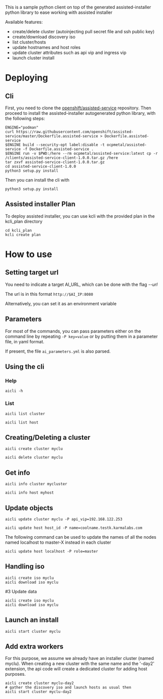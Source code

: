 This is a sample python client on top of the generated assisted-installer python library to ease working with assisted installer

Available features:

- create/delete cluster (autoinjecting pull secret file and ssh public key)
- create/download discovery iso
- list cluster/hosts
- update hostnames and host roles
- update cluster attributes such as api vip and ingress vip 
- launch cluster install

# Deploying

## Cli

First, you need to clone the [openshift/assisted-service](https://github.com/openshift/assisted-service) repository. Then proceed to install the assisted-installer autogenerated python library, with the following steps:

```
ENGINE="podman"
curl https://raw.githubusercontent.com/openshift/assisted-service/master/Dockerfile.assisted-service > Dockerfile.assisted-service
$ENGINE build --security-opt label:disable -t ocpmetal/assisted-service -f Dockerfile.assisted-service .
$ENGINE run -v $PWD:/here --rm ocpmetal/assisted-service:latest cp -r /clients/assisted-service-client-1.0.0.tar.gz /here
tar zxvf assisted-service-client-1.0.0.tar.gz
cd assisted-service-client-1.0.0
python3 setup.py install
```

Then you can install the cli with

```
python3 setup.py install
```

## Assisted installer Plan

To deploy assisted installer, you can use kcli with the provided plan in the kcli_plan directory

```
cd kcli_plan
kcli create plan
``` 

# How to use

## Setting target url

You need to indicate a target AI_URL, which can be done with the flag *--url*

The url is in this format `http://$AI_IP:8080` 

Alternatively, you can set it as an environment variable

## Parameters

For most of the commands, you can pass parameters either on the command line by repeating `-P key=value` or by putting them in a parameter file, in yaml format.

If present, the file  `ai_parameters.yml` is also parsed.

## Using the cli

### Help

```
aicli -h
```

### List 

```
aicli list cluster
```

```
aicli list host
```

## Creating/Deleting a cluster

```
aicli create cluster myclu
```

```
aicli delete cluster myclu
```

## Get info

```
aicli info cluster mycluster
```

```
aicli info host myhost
```

## Update objects

```
aicli update cluster myclu -P api_vip=192.168.122.253
```

```
aicli update host host_id -P name=coolname.testk.karmalabs.com
```

The following command can be used to update the names of all the nodes named localhost to master-X instead in each cluster

```
aicli update host localhost -P role=master
```

## Handling iso

```
aicli create iso myclu
aicli download iso myclu
```

#3 Update data

```
aicli create iso myclu
aicli download iso myclu
```

## Launch an install

```
aicli start cluster myclu
```

## Add extra workers

For this purpose, we assume we already have an installer cluster (named myclu). When creating a new cluster with the same name and the '-day2' extension, the api code will create a dedicated cluster for adding host purposes.

```
aicli create cluster myclu-day2
# gather the discovery iso and launch hosts as usual then
aicli start cluster myclu-day2
```
